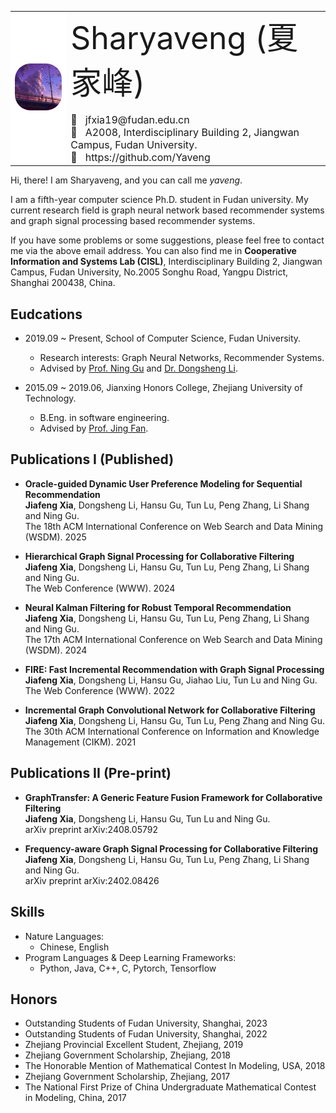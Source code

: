 <html><body>

<table frame=void rules="none">
  <tr>
    <td align='center' style="background-color:#FFFFFFFF">
      <img src='pic/photo.jpg' style="zoom:25%;border-radius:100px;">
    </td>
    <td>
      <div  style='font-size:50px'>Sharyaveng (夏 家峰)</div>
      <br>
      <div style='font-size:16px'>📧&nbsp;&nbsp;&nbsp;jfxia19@fudan.edu.cn<br>🏢 &nbsp;&nbsp;A2008, Interdisciplinary Building 2, Jiangwan Campus, Fudan University.<br>🔗&nbsp;&nbsp;&nbsp;https://github.com/Yaveng</div>
    </td>
  </tr>
</table>

</body></html>

Hi, there! I am Sharyaveng, and you can call me *yaveng*. 

I am a fifth-year computer science Ph.D. student in Fudan university. My current research field is graph neural network based recommender systems and graph signal processing based recommender systems.

If you have some problems or some suggestions, please feel free to contact me via the above email address. You can also find me in **Cooperative Information and Systems Lab (CISL)**, Interdisciplinary Building 2, Jiangwan Campus, Fudan University, No.2005 Songhu Road, Yangpu District, Shanghai 200438, China.

## Eudcations
* 2019.09 ~ Present, School of Computer Science, Fudan University.
  * Research interests: Graph Neural Networks, Recommender Systems.
  * Advised by [Prof. Ning Gu](https://cscw.fudan.edu.cn/ninggu/list.htm) and [Dr. Dongsheng Li](https://recmind.cn).
 
* 2015.09 ~ 2019.06, Jianxing Honors College, Zhejiang University of Technology.
  * B.Eng. in software engineering.
  * Advised by [Prof. Jing Fan](https://homepage.zjut.edu.cn/fj2/).


## Publications I (Published)
* **Oracle-guided Dynamic User Preference Modeling for Sequential Recommendation**\
  **Jiafeng Xia**, Dongsheng Li, Hansu Gu, Tun Lu, Peng Zhang, Li Shang and Ning Gu.\
  The 18th ACM International Conference on Web Search and Data Mining (WSDM). 2025
  
* **Hierarchical Graph Signal Processing for Collaborative Filtering**\
  **Jiafeng Xia**, Dongsheng Li, Hansu Gu, Tun Lu, Peng Zhang, Li Shang and Ning Gu.\
  The Web Conference (WWW). 2024
  
* **Neural Kalman Filtering for Robust Temporal Recommendation**\
  **Jiafeng Xia**, Dongsheng Li, Hansu Gu, Tun Lu, Peng Zhang, Li Shang and Ning Gu.\
  The 17th ACM International Conference on Web Search and Data Mining (WSDM). 2024
  
* **FIRE: Fast Incremental Recommendation with Graph Signal Processing**\
  **Jiafeng Xia**, Dongsheng Li, Hansu Gu, Jiahao Liu, Tun Lu and Ning Gu.\
  The Web Conference (WWW). 2022
  
* **Incremental Graph Convolutional Network for Collaborative Filtering**\
  **Jiafeng Xia**, Dongsheng Li, Hansu Gu, Tun Lu, Peng Zhang and Ning Gu.\
  The 30th ACM International Conference on Information and Knowledge Management (CIKM). 2021

## Publications II (Pre-print)
* **GraphTransfer: A Generic Feature Fusion Framework for Collaborative Filtering**\
  **Jiafeng Xia**, Dongsheng Li, Hansu Gu, Tun Lu and Ning Gu.\
  arXiv preprint arXiv:2408.05792
  
* **Frequency-aware Graph Signal Processing for Collaborative Filtering**\
  **Jiafeng Xia**, Dongsheng Li, Hansu Gu, Tun Lu, Peng Zhang, Li Shang and Ning Gu.\
  arXiv preprint arXiv:2402.08426


## Skills
* Nature Languages:
  * Chinese, English
* Program Languages & Deep Learning Frameworks:
  * Python, Java, C++, C, Pytorch, Tensorflow

## Honors
* Outstanding Students of Fudan University, Shanghai, 2023
* Outstanding Students of Fudan University, Shanghai, 2022
* Zhejiang Provincial Excellent Student, Zhejiang, 2019
* Zhejiang Government Scholarship, Zhejiang, 2018
* The Honorable Mention of Mathematical Contest In Modeling, USA, 2018
* Zhejiang Government Scholarship, Zhejiang, 2017
* The National First Prize of China Undergraduate Mathematical Contest in Modeling, China, 2017
